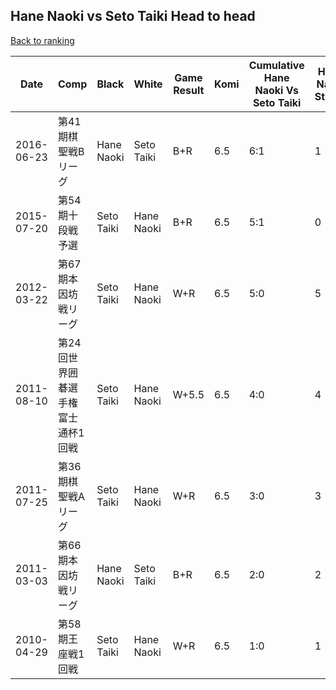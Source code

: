 ## Hane Naoki vs Seto Taiki Head to head

[Back to ranking](../../index.md)




| **Date** | **Comp** | **Black** | **White** | **Game Result** | **Komi** | **Cumulative Hane Naoki Vs Seto Taiki** | **Hane Naoki Streak** | **Seto Taiki Streak** | 
| --- | --- | --- | --- | --- | --- | --- | --- | --- |
| 2016-06-23 | 第41期棋聖戦Bリーグ | Hane Naoki | Seto Taiki | B+R | 6.5 | 6:1 | 1 | 0 | 
| 2015-07-20 | 第54期十段戦予選 | Seto Taiki | Hane Naoki | B+R | 6.5 | 5:1 | 0 | 1 | 
| 2012-03-22 | 第67期本因坊戦リーグ | Seto Taiki | Hane Naoki | W+R | 6.5 | 5:0 | 5 | 0 | 
| 2011-08-10 | 第24回世界囲碁選手権富士通杯1回戦 | Seto Taiki | Hane Naoki | W+5.5 | 6.5 | 4:0 | 4 | 0 | 
| 2011-07-25 | 第36期棋聖戦Aリーグ | Seto Taiki | Hane Naoki | W+R | 6.5 | 3:0 | 3 | 0 | 
| 2011-03-03 | 第66期本因坊戦リーグ | Hane Naoki | Seto Taiki | B+R | 6.5 | 2:0 | 2 | 0 | 
| 2010-04-29 | 第58期王座戦1回戦 | Seto Taiki | Hane Naoki | W+R | 6.5 | 1:0 | 1 | 0 |




